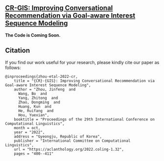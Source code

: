 ## [CR-GIS: Improving Conversational Recommendation via Goal-aware Interest Sequence Modeling](https://aclanthology.org/2022.coling-1.32/)

**The Code is Coming Soon.**

## Citation
If you find our work useful for your research, please kindly cite our paper as follows:
```
@inproceedings{zhou-etal-2022-cr,
    title = "{CR}-{GIS}: Improving Conversational Recommendation via Goal-aware Interest Sequence Modeling",
    author = "Zhou, Jinfeng  and
      Wang, Bo  and
      Yang, Zhitong  and
      Zhao, Dongming  and
      Huang, Kun  and
      He, Ruifang  and
      Hou, Yuexian",
    booktitle = "Proceedings of the 29th International Conference on Computational Linguistics",
    month = oct,
    year = "2022",
    address = "Gyeongju, Republic of Korea",
    publisher = "International Committee on Computational Linguistics",
    url = "https://aclanthology.org/2022.coling-1.32",
    pages = "400--411"
```
